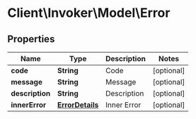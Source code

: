 # Client\Invoker\Model\Error

## Properties
Name | Type | Description | Notes
------------ | ------------- | ------------- | -------------
**code** | **String** | Code              | [optional] 
**message** | **String** | Message              | [optional] 
**description** | **String** | Description              | [optional] 
**innerError** | [**ErrorDetails**](ErrorDetails.md) | Inner Error              | [optional] 


